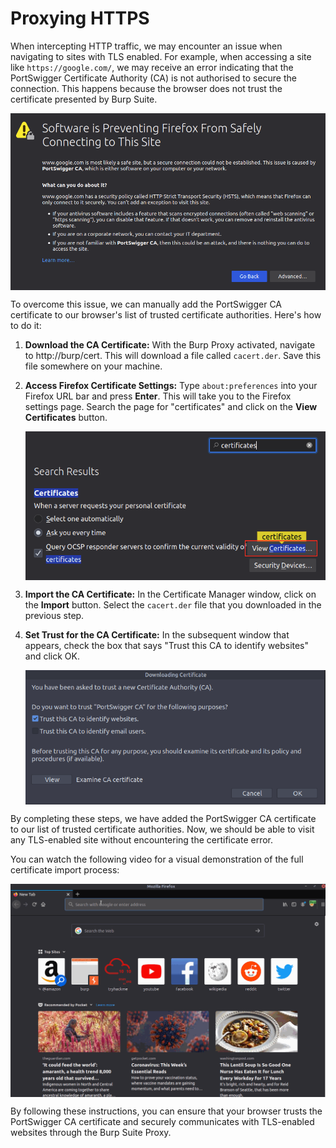 # Proxying HTTPS

When intercepting <span style="color: inherit;">HTTP</span> traffic, we may encounter an issue when navigating to sites with TLS enabled. For example, when accessing a site like `https://google.com/`, we may receive an error indicating that the PortSwigger Certificate Authority (CA) is not authorised to secure the connection. This happens because the browser does not trust the certificate presented by <span style="color: inherit;">Burp Suite</span>.

<img src="../../_resources/8b4b43cac91cd9a80622b953598d05eb.png" style="display:block; margin: 0 auto;" />

To overcome this issue, we can manually add the PortSwigger CA certificate to our browser's list of trusted certificate authorities. Here's how to do it:

1.  **Download the CA Certificate:** With the Burp <span style="color: inherit;">Proxy</span> activated, navigate to <span style="color: inherit;">http</span>://burp/cert. This will download a file called `cacert.der`. Save this file somewhere on your machine.
    
2.  **Access Firefox Certificate Settings:** Type `about:preferences` into your Firefox URL bar and press **Enter**. This will take you to the Firefox settings page. Search the page for "certificates" and click on the **View Certificates** button.
    
    <img src="../../_resources/a9de0495b2ac6738520c8f9946afdecb.png" style="display:block; margin: 0 auto;" />
    
3.  **Import the CA Certificate:** In the Certificate Manager window, click on the **Import** button. Select the `cacert.der` file that you downloaded in the previous step.
    
4.  **Set Trust for the CA Certificate:** In the subsequent window that appears, check the box that says "Trust this CA to identify websites" and click OK.
    
    <img src="../../_resources/23e5cb317d00c1a5e64def1d46fa9301.png" style="display:block; margin: 0 auto;" />
    

By completing these steps, we have added the PortSwigger CA certificate to our list of trusted certificate authorities. Now, we should be able to visit any TLS-enabled site without encountering the certificate error.

You can watch the following video for a visual demonstration of the full certificate import process:

<img src="../../_resources/fb2a8717ae887eda024a7791d83cefaf.gif" style="display:block; margin: 0 auto;" />

By following these instructions, you can ensure that your browser trusts the PortSwigger CA certificate and securely communicates with TLS-enabled websites through the <span style="color: inherit;">Burp Suite</span> <span style="color: inherit;">Proxy</span>.